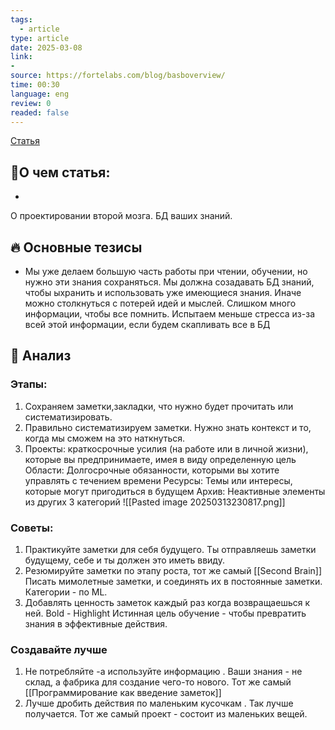 ```yaml
---
tags:
  - article
type: article
date: 2025-03-08
link:
-
source: https://fortelabs.com/blog/basboverview/
time: 00:30
language: eng
review: 0
readed: false
---
```

[Статья](https://fortelabs.com/blog/basboverview/)

## 📝О чем статья:   
-
О проектировании второй мозга. БД ваших знаний.
## 🔥 Основные тезисы  
-  Мы уже делаем большую часть работы при чтении, обучении, но нужно эти знания сохраняться. Мы должна созадавать БД знаний, чтобы ыхранить и использовать уже имеющиеся знания. Иначе можно столкнуться с потерей идей и мыслей. Слишком много информации, чтобы все помнить. 
Испытаем меньше стресса из-за всей этой информации, если будем скапливать все в БД

## 🔎 Анализ  
### Этапы:
1) Сохраняем заметки,закладки, что нужно будет прочитать или систематизировать. 
2) Правильно систематизируем заметки. Нужно знать контекст и то, когда мы сможем на это наткнуться. 
3) Проекты: краткосрочные усилия (на работе или в личной жизни), которые вы предпринимаете, имея в виду определенную цель
Области: Долгосрочные обязанности, которыми вы хотите управлять с течением времени
Ресурсы: Темы или интересы, которые могут пригодиться в будущем
Архив: Неактивные элементы из других 3 категорий
![[Pasted image 20250313230817.png]]


### Советы:
1) Практикуйте заметки для себя будущего. Ты отправляешь заметки будущему, себе и ты должен это иметь ввиду. 
2) Резюмируйте заметки по этапу роста, тот же самый [[Second Brain]]
	Писать мимолетные заметки, и соединять их в постоянные заметки. Категории - по ML. 
3) Добавлять ценность заметок каждый раз когда возвращаешься к ней. Bold -  Highlight 
Истинная цель обучение - чтобы превратить знания в эффективные действия. 



### Создавайте лучше
1) Не потребляйте -а используйте информацию . Ваши знания - не склад, а фабрика для создание чего-то нового. Тот же самый [[Программирование  как введение заметок]]
2) Лучше дробить действия по маленьким кусочкам . Так лучше получается. 
   Тот же самый проект - состоит из маленьких вещей. 